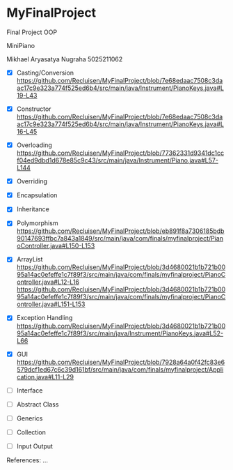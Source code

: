 # MyFinalProject
Final Project OOP

MiniPiano

Mikhael Aryasatya Nugraha
5025211062

- [x] Casting/Conversion
https://github.com/Recluisen/MyFinalProject/blob/7e68edaac7508c3daac17c9e323a774f525ed6b4/src/main/java/Instrument/PianoKeys.java#L19-L43
- [x] Constructor
https://github.com/Recluisen/MyFinalProject/blob/7e68edaac7508c3daac17c9e323a774f525ed6b4/src/main/java/Instrument/PianoKeys.java#L16-L45
- [X] Overloading
https://github.com/Recluisen/MyFinalProject/blob/77362331d9341dc1ccf04ed9dbd1d678e85c9c43/src/main/java/Instrument/Piano.java#L57-L144
- [x] Overriding
- [x] Encapsulation
- [x] Inheritance
- [x] Polymorphism
https://github.com/Recluisen/MyFinalProject/blob/eb891f8a7306185bdb90147693ffbc7a843a1849/src/main/java/com/finals/myfinalproject/PianoController.java#L150-L153
- [x] ArrayList
https://github.com/Recluisen/MyFinalProject/blob/3d4680021b1b721b0095a14ac0efeffe1c7f89f3/src/main/java/com/finals/myfinalproject/PianoController.java#L12-L16
https://github.com/Recluisen/MyFinalProject/blob/3d4680021b1b721b0095a14ac0efeffe1c7f89f3/src/main/java/com/finals/myfinalproject/PianoController.java#L151-L153
- [x] Exception Handling
https://github.com/Recluisen/MyFinalProject/blob/3d4680021b1b721b0095a14ac0efeffe1c7f89f3/src/main/java/Instrument/PianoKeys.java#L52-L66
- [x] GUI
https://github.com/Recluisen/MyFinalProject/blob/7928a64a0f42fc83e6579dcf1ed67c6c39d161bf/src/main/java/com/finals/myfinalproject/Application.java#L11-L29
- [ ] Interface
- [ ] Abstract Class
- [ ] Generics
- [ ] Collection
- [ ] Input Output


References:
...
